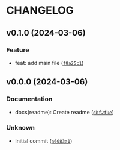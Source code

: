 # CHANGELOG



## v0.1.0 (2024-03-06)

### Feature

* feat: add main file ([`f8a25c1`](https://github.com/JhonathanOrtiz/semantic-release-test/commit/f8a25c135ae0c9ed2696d33bc4d75fc53594562f))


## v0.0.0 (2024-03-06)

### Documentation

* docs(readme): Create readme ([`dbf2f9e`](https://github.com/JhonathanOrtiz/semantic-release-test/commit/dbf2f9e671bfc39b177584f0c70b58ef2c72d9d3))

### Unknown

* Initial commit ([`a6083a1`](https://github.com/JhonathanOrtiz/semantic-release-test/commit/a6083a19decc46363aefcf095f73dfb2e953a189))
